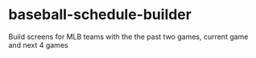 # baseball-schedule-builder
Build screens for MLB teams with the the past two games, current game and next 4 games
